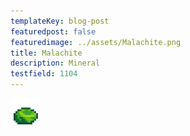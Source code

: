 ```yaml
---
templateKey: blog-post
featuredpost: false
featuredimage: ../assets/Malachite.png
title: Malachite
description: Mineral
testfield: 1104
---
```

![Malachite](../assets/Malachite.png)